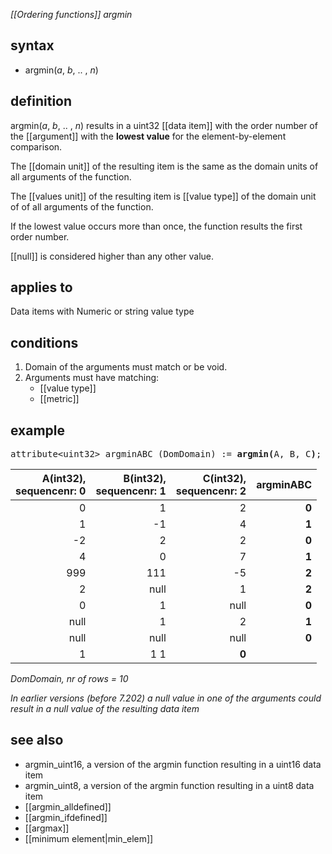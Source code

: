 *[[Ordering functions]] argmin*

## syntax

- argmin(*a*, *b*, .. , *n*)

## definition

argmin(*a*, *b*, .. , *n*) results in a uint32 [[data item]] with the order number of the [[argument]] with the **lowest value** for the element-by-element comparison.

The [[domain unit]] of the resulting item is the same as the domain units of all arguments of the function.

The [[values unit]] of the resulting item is [[value type]] of the domain unit of of all arguments of the function.

If the lowest value occurs more than once, the function results the first order number.

[[null]] is considered higher than any other value.

## applies to

Data items with Numeric or string value type

## conditions

1. Domain of the arguments must match or be void.
2. Arguments must have matching:
    - [[value type]]
    - [[metric]]

## example

<pre>
attribute&lt;uint32&gt; argminABC (DomDomain) := <B>argmin(</B>A, B, C<B>)</B>;
</pre>

|A(int32),<BR>sequencenr: 0|B(int32),<BR>sequencenr: 1|C(int32),<BR>sequencenr: 2|argminABC|
|-------------------------:|-------------------------:|-------------------------:|--------:|
|0                         |1                         |2                         |**0**    |
|1                         |-1                        |4                         |**1**    |
|-2                        |2                         |2                         |**0**    |
|4                         |0                         |7                         |**1**    |
|999                       |111                       |-5                        |**2**    |
|2                         |null                      |1                         |**2**    |
|0                         |1                         |null                      |**0**    |
|null                      |1                         |2                         |**1**    |
|null                      |null                      |null                      |**0**    |
|1                         |1                         1                          |**0**    |

*DomDomain, nr of rows = 10*

*In earlier versions (before 7.202) a null value in one of the arguments could result in a null value of the resulting data item*

## see also

- argmin_uint16, a version of the argmin function resulting in a uint16 data item
- argmin_uint8, a version of the argmin function resulting in a uint8 data item
- [[argmin_alldefined]]
- [[argmin_ifdefined]]
- [[argmax]]
- [[minimum element|min_elem]]